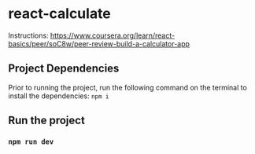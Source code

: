 # react-calculate
Instructions: https://www.coursera.org/learn/react-basics/peer/soC8w/peer-review-build-a-calculator-app

## Project Dependencies

Prior to running the project, run the following command on the terminal to install the dependencies: `npm i`

## Run the project

### `npm run dev`